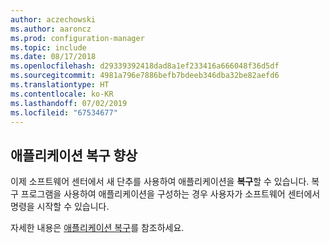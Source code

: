 ```yaml
---
author: aczechowski
ms.author: aaroncz
ms.prod: configuration-manager
ms.topic: include
ms.date: 08/17/2018
ms.openlocfilehash: d29339392418dad8a1ef233416a666048f36d5df
ms.sourcegitcommit: 4981a796e7886befb7bdeeb346dba32be82aefd6
ms.translationtype: HT
ms.contentlocale: ko-KR
ms.lasthandoff: 07/02/2019
ms.locfileid: "67534677"
---
```

## <a name="bkmk_repair"></a> 애플리케이션 복구 향상
<!--1357866-->

이제 소프트웨어 센터에서 새 단추를 사용하여 애플리케이션을 **복구**할 수 있습니다. 복구 프로그램을 사용하여 애플리케이션을 구성하는 경우 사용자가 소프트웨어 센터에서 명령을 시작할 수 있습니다. 

자세한 내용은 [애플리케이션 복구](/sccm/core/get-started/capabilities-in-technical-preview-1807#bkmk_app-repair)를 참조하세요.


